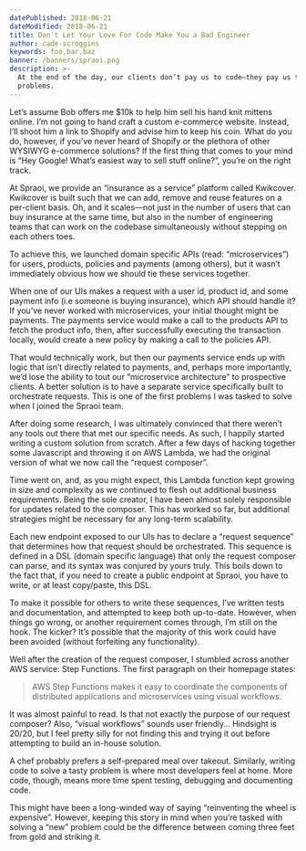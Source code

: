 ```yaml
---
datePublished: 2018-06-21
dateModified: 2018-06-21
title: Don’t Let Your Love For Code Make You a Bad Engineer
author: cade-scroggins
keywords: foo,bar,baz
banner: /banners/spraoi.png
description: >-
  At the end of the day, our clients don’t pay us to code—they pay us to solve
  problems.
---
```


Let’s assume Bob offers me \$10k to help him sell his hand knit mittens online.
I’m not going to hand craft a custom e-commerce website. Instead, I’ll shoot him
a link to Shopify and advise him to keep his coin. What do you do, however, if
you’ve never heard of Shopify or the plethora of other WYSIWYG e-commerce
solutions? If the first thing that comes to your mind is “Hey Google! What’s
easiest way to sell stuff online?”, you’re on the right track.

At Spraoi, we provide an “insurance as a service” platform called Kwikcover.
Kwikcover is built such that we can add, remove and reuse features on a
per-client basis. Oh, and it scales—not just in the number of users that can buy
insurance at the same time, but also in the number of engineering teams that can
work on the codebase simultaneously without stepping on each others toes.

To achieve this, we launched domain specific APIs (read: “microservices”) for
users, products, policies and payments (among others), but it wasn’t immediately
obvious how we should tie these services together.

When one of our UIs makes a request with a user id, product id, and some payment
info (i.e someone is buying insurance), which API should handle it? If you’ve
never worked with microservices, your initial thought might be payments. The
payments service would make a call to the products API to fetch the product
info, then, after successfully executing the transaction locally, would create a
new policy by making a call to the policies API.

That would technically work, but then our payments service ends up with logic
that isn’t directly related to payments, and, perhaps more importantly, we’d
lose the ability to tout our “microservice architecture” to prospective clients.
A better solution is to have a separate service specifically built to
orchestrate requests. This is one of the first problems I was tasked to solve
when I joined the Spraoi team.

After doing some research, I was ultimately convinced that there weren’t any
tools out there that met our specific needs. As such, I happily started writing
a custom solution from scratch. After a few days of hacking together some
Javascript and throwing it on AWS Lambda, we had the original version of what we
now call the “request composer”.

Time went on, and, as you might expect, this Lambda function kept growing in
size and complexity as we continued to flesh out additional business
requirements. Being the sole creator, I have been almost solely responsible for
updates related to the composer. This has worked so far, but additional
strategies might be necessary for any long-term scalability.

Each new endpoint exposed to our UIs has to declare a “request sequence” that
determines how that request should be orchestrated. This sequence is defined in
a DSL (domain specific language) that only the request composer can parse, and
its syntax was conjured by yours truly. This boils down to the fact that, if you
need to create a public endpoint at Spraoi, you have to write, or at least
copy/paste, this DSL.

To make it possible for others to write these sequences, I’ve written tests and
documentation, and attempted to keep both up-to-date. However, when things go
wrong, or another requirement comes through, I’m still on the hook. The kicker?
It’s possible that the majority of this work could have been avoided (without
forfeiting any functionality).

Well after the creation of the request composer, I stumbled across another AWS
service: Step Functions. The first paragraph on their homepage states:

> AWS Step Functions makes it easy to coordinate the components of distributed
> applications and microservices using visual workflows.

It was almost painful to read. Is that not exactly the purpose of our request
composer? Also, “visual workflows” sounds user friendly&hellip; Hindsight is
20/20, but I feel pretty silly for not finding this and trying it out before
attempting to build an in-house solution.

A chef probably prefers a self-prepared meal over takeout. Similarly, writing
code to solve a tasty problem is where most developers feel at home. More code,
though, means more time spent testing, debugging and documenting code.

This might have been a long-winded way of saying “reinventing the wheel is
expensive”. However, keeping this story in mind when you’re tasked with solving
a “new” problem could be the difference between coming three feet from gold and
striking it.

